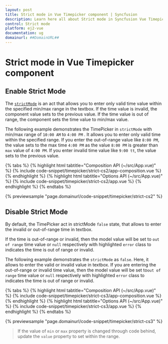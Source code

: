 ```yaml
---
layout: post
title: Strict mode in Vue Timepicker component | Syncfusion
description: Learn here all about Strict mode in Syncfusion Vue Timepicker component of Syncfusion Essential JS 2 and more.
control: Strict mode 
platform: ej2-vue
documentation: ug
domainurl: ##DomainURL##
---
```


# Strict mode in Vue Timepicker component

## Enable Strict Mode

The [`strictMode`](https://ej2.syncfusion.com/vue/documentation/api/timepicker#strictmode) is an act that allows you to enter only valid time value within the specified min/max range in the textbox. If the time value is invalid, the component value sets to the previous value. If the time value is out of range, the component sets the time value to min/max value.

The following example demonstrates the TimePicker in `strictMode` with min/max range of `10:00 AM` to `4:00 PM` . It allows you to enter only valid time within the specified range. If you enter the out-of-range value like `8:00 PM`, the value sets to the max time `4:00 PM` as the value `8:00 PM` is greater than `max` value of `4:00 PM`. If you enter invalid time value like `9:00 tt`, the value sets to the previous value.

{% tabs %}
{% highlight html tabtitle="Composition API (~/src/App.vue)" %}
{% include code-snippet/timepicker/strict-cs2/app-composition.vue %}
{% endhighlight %}
{% highlight html tabtitle="Options API (~/src/App.vue)" %}
{% include code-snippet/timepicker/strict-cs2/app.vue %}
{% endhighlight %}
{% endtabs %}
        
{% previewsample "page.domainurl/code-snippet/timepicker/strict-cs2" %}

## Disable Strict Mode

By default, the TimePicker act in strictMode `false` state, that allows to enter the invalid or out-of-range time in textbox.

If the time is out-of-range or invalid, then the model value will be set to `out of range` time value or `null` respectively with highlighted `error` class to indicates the time is out of range or invalid.

The following example demonstrates the `strictMode` as `false`. Here, it allows to enter the valid or invalid value in textbox. If you are entering the out-of-range or invalid time value, then the model value will be set to`out of range` time value or `null` respectively with highlighted `error` class to indicates the time is out of range or invalid.

{% tabs %}
{% highlight html tabtitle="Composition API (~/src/App.vue)" %}
{% include code-snippet/timepicker/strict-cs3/app-composition.vue %}
{% endhighlight %}
{% highlight html tabtitle="Options API (~/src/App.vue)" %}
{% include code-snippet/timepicker/strict-cs3/app.vue %}
{% endhighlight %}
{% endtabs %}
        
{% previewsample "page.domainurl/code-snippet/timepicker/strict-cs3" %}

> If the value of `min` or `max` property is changed through code behind, update the `value` property to set within the range.